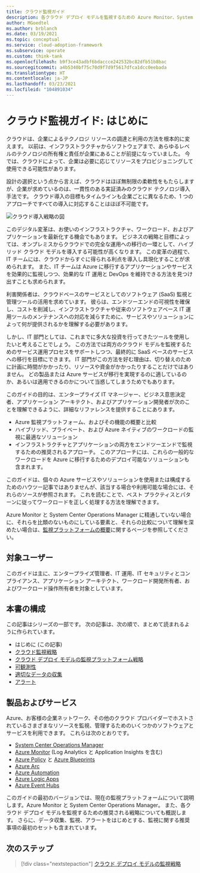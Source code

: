 ```yaml
---
title: クラウド監視ガイド
description: 各クラウド デプロイ モデルを監視するための Azure Monitor、System Center Operations Manager、および推奨される戦略について説明します。
author: MGoedtel
ms.author: brblanch
ms.date: 03/19/2021
ms.topic: conceptual
ms.service: cloud-adoption-framework
ms.subservice: operate
ms.custom: think-tank
ms.openlocfilehash: b9f3ce43adbf6bdaccce242532bc82dfb51b8bac
ms.sourcegitcommit: a4b5340bf75c70d9f7d9f5617dfca1dcc0eebada
ms.translationtype: HT
ms.contentlocale: ja-JP
ms.lasthandoff: 03/23/2021
ms.locfileid: "104891034"
---
```

# <a name="cloud-monitoring-guide-introduction"></a>クラウド監視ガイド: はじめに

クラウドは、企業によるテクノロジ リソースの調達と利用の方法を根本的に変えます。 以前は、インフラストラクチャからソフトウェアまで、あらゆるレベルのテクノロジの所有権と責任が企業にあることが前提になっていました。 今では、クラウドによって、企業は必要に応じてリソースをプロビジョニングして使用できる可能性があります。

設計の選択という点から言えば、クラウドはほぼ無制限の柔軟性をもたらしますが、企業が求めているのは、一貫性のある実証済みのクラウド テクノロジ導入手法です。 クラウド導入の目標もタイムラインも企業ごとに異なるため、1 つのアプローチですべての導入に対応することはほぼ不可能です。

![クラウド導入戦略の図](./media/monitoring-management-guidance-cloud-and-on-premises/introduction-cloud-adoption.png)

このデジタル変革は、お使いのインフラストラクチャ、ワークロード、およびアプリケーションを最新化する機会でもあります。 ビジネスの戦略と目標によっては、オンプレミスからクラウドでの完全な運用への移行の一環として、ハイブリッド クラウド モデルを導入する可能性が高くなります。 この変革の過程で、IT チームには、クラウドからすぐに得られる利点を導入し具現化することが求められます。 また、IT チームは Azure に移行するアプリケーションやサービスを効果的に監視しつつ、効果的な IT 運用と DevOps を維持できる方法を見つけ出すことも求められます。

利害関係者は、クラウドベースのサービスとしてのソフトウェア (SaaS) 監視と管理ツールの活用を求めています。 彼らは、エンドツーエンドの可視性を確保し、コストを削減し、インフラストラクチャや従来のソフトウェアベース IT 運用ツールのメンテナンスへの対応を減らすために、サービスやソリューションによって何が提供されるかを理解する必要があります。

しかし、IT 部門としては、これまでに多大な投資を行ってきたツールを使用したいと考えることでしょう。 この方法では両方のクラウド モデルを監視するためのサービス運用プロセスをサポートしつつ、最終的に SaaS ベースのサービスへの移行を目標にできます。 IT 部門がこの方法を好む理由は、切り替えのために計画に時間がかかったり、リソースや資金がかかったりすることだけではありません。 どの製品または Azure サービスが移行を実現するのに適しているのか、あるいは適用できるのかについて当惑してしまうためでもあります。

このガイドの目的は、エンタープライズ IT マネージャー、ビジネス意思決定者、アプリケーション アーキテクト、およびアプリケーション開発者が次のことを理解できるように、詳細なリファレンスを提供することにあります。

- Azure 監視プラットフォーム、およびその機能の概要と比較
- ハイブリッド、プライベート、および Azure ネイティブのワークロードの監視に最適なソリューション
- インフラストラクチャとアプリケーションの両方をエンドツーエンドで監視するための推奨されるアプローチ。 このアプローチには、これらの一般的なワークロードを Azure に移行するためのデプロイ可能なソリューションも含まれます。

このガイドは、個々の Azure サービスやソリューションを使用または構成するためのハウツー記事ではありませんが、該当する場合や利用可能な場合には、それらのソースが参照されます。 これを読むことで、ベスト プラクティスとパターンに従ってワークロードを正しく処理する方法を理解できます。

Azure Monitor と System Center Operations Manager に精通していない場合に、それらを比類のないものにしている要素と、それらの比較について理解を深めたい場合は、[監視プラットフォームの概要](./platform-overview.md)に関するページを参照してください。

## <a name="audience"></a>対象ユーザー

このガイドは主に、エンタープライズ管理者、IT 運用、IT セキュリティとコンプライアンス、アプリケーション アーキテクト、ワークロード開発所有者、およびワークロード操作所有者を対象としています。

## <a name="how-this-guide-is-structured"></a>本書の構成

この記事はシリーズの一部です。 次の記事は、次の順で、まとめて読まれるように作られています。

- はじめに (この記事)
- [クラウド監視戦略](../../strategy/monitoring-strategy.md)
- [クラウド デプロイ モデルの監視プラットフォーム戦略](./cloud-models-monitor-overview.md)
- [可観測性](./observability.md)
- [適切なデータの収集](./data-collection.md)
- [アラート](./alerting.md)

## <a name="products-and-services"></a>製品およびサービス

Azure、お客様の企業ネットワーク、その他のクラウド プロバイダーでホストされているさまざまなリソースを監視、管理するためのいくつかのソフトウェアとサービスを利用できます。 これらは次のとおりです。

- [System Center Operations Manager](/system-center/scom/welcome)
- [Azure Monitor](/azure/azure-monitor/overview) (Log Analytics と Application Insights を含む)
- [Azure Policy](/azure/governance/policy/overview) と [Azure Blueprints](/azure/governance/blueprints/overview)
- [Azure Arc](/azure/azure-arc/)
- [Azure Automation](/azure/automation/automation-intro)
- [Azure Logic Apps](/azure/logic-apps/logic-apps-overview)
- [Azure Event Hubs](/azure/event-hubs/event-hubs-about)

このガイドの最初のバージョンでは、現在の監視プラットフォームについて説明します。Azure Monitor と System Center Operations Manager。 また、各クラウド デプロイ モデルを監視するための推奨される戦略についても概説します。 さらに、データ収集、監視、アラートをはじめとする、監視に関する推奨事項の最初のセットも含まれています。

## <a name="next-steps"></a>次のステップ

> [!div class="nextstepaction"]
> [クラウド デプロイ モデルの監視戦略](./cloud-models-monitor-overview.md)
